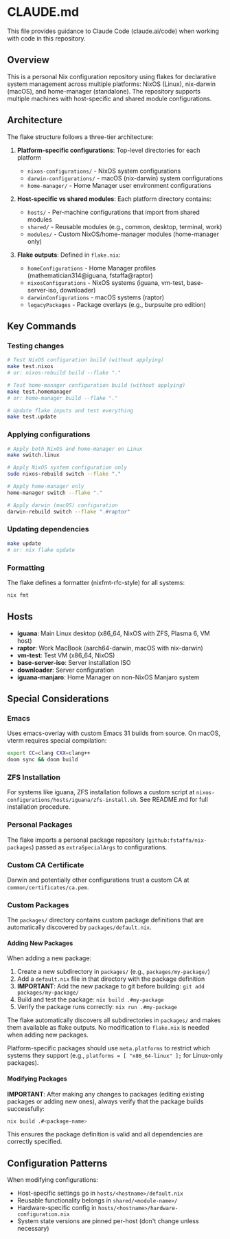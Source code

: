 # CLAUDE.md

This file provides guidance to Claude Code (claude.ai/code) when working with code in this repository.

## Overview

This is a personal Nix configuration repository using flakes for declarative system management across multiple platforms: NixOS (Linux), nix-darwin (macOS), and home-manager (standalone). The repository supports multiple machines with host-specific and shared module configurations.

## Architecture

The flake structure follows a three-tier architecture:

1. **Platform-specific configurations**: Top-level directories for each platform
   - `nixos-configurations/` - NixOS system configurations
   - `darwin-configurations/` - macOS (nix-darwin) system configurations
   - `home-manager/` - Home Manager user environment configurations

2. **Host-specific vs shared modules**: Each platform directory contains:
   - `hosts/` - Per-machine configurations that import from shared modules
   - `shared/` - Reusable modules (e.g., common, desktop, terminal, work)
   - `modules/` - Custom NixOS/home-manager modules (home-manager only)

3. **Flake outputs**: Defined in `flake.nix`:
   - `homeConfigurations` - Home Manager profiles (mathematician314@iguana, fstaffa@raptor)
   - `nixosConfigurations` - NixOS systems (iguana, vm-test, base-server-iso, downloader)
   - `darwinConfigurations` - macOS systems (raptor)
   - `legacyPackages` - Package overlays (e.g., burpsuite pro edition)

## Key Commands

### Testing changes
```sh
# Test NixOS configuration build (without applying)
make test.nixos
# or: nixos-rebuild build --flake "."

# Test home-manager configuration build (without applying)
make test.homemanager
# or: home-manager build --flake "."

# Update flake inputs and test everything
make test.update
```

### Applying configurations
```sh
# Apply both NixOS and home-manager on Linux
make switch.linux

# Apply NixOS system configuration only
sudo nixos-rebuild switch --flake "."

# Apply home-manager only
home-manager switch --flake "."

# Apply darwin (macOS) configuration
darwin-rebuild switch --flake ".#raptor"
```

### Updating dependencies
```sh
make update
# or: nix flake update
```

### Formatting
The flake defines a formatter (nixfmt-rfc-style) for all systems:
```sh
nix fmt
```

## Hosts

- **iguana**: Main Linux desktop (x86_64, NixOS with ZFS, Plasma 6, VM host)
- **raptor**: Work MacBook (aarch64-darwin, macOS with nix-darwin)
- **vm-test**: Test VM (x86_64, NixOS)
- **base-server-iso**: Server installation ISO
- **downloader**: Server configuration
- **iguana-manjaro**: Home Manager on non-NixOS Manjaro system

## Special Considerations

### Emacs
Uses emacs-overlay with custom Emacs 31 builds from source. On macOS, vterm requires special compilation:
```sh
export CC=clang CXX=clang++
doom sync && doom build
```

### ZFS Installation
For systems like iguana, ZFS installation follows a custom script at `nixos-configurations/hosts/iguana/zfs-install.sh`. See README.md for full installation procedure.

### Personal Packages
The flake imports a personal package repository (`github:fstaffa/nix-packages`) passed as `extraSpecialArgs` to configurations.

### Custom CA Certificate
Darwin and potentially other configurations trust a custom CA at `common/certificates/ca.pem`.

### Custom Packages
The `packages/` directory contains custom package definitions that are automatically discovered by `packages/default.nix`.

#### Adding New Packages
When adding a new package:
1. Create a new subdirectory in `packages/` (e.g., `packages/my-package/`)
2. Add a `default.nix` file in that directory with the package definition
3. **IMPORTANT**: Add the new package to git before building: `git add packages/my-package/`
4. Build and test the package: `nix build .#my-package`
5. Verify the package runs correctly: `nix run .#my-package`

The flake automatically discovers all subdirectories in `packages/` and makes them available as flake outputs. No modification to `flake.nix` is needed when adding new packages.

Platform-specific packages should use `meta.platforms` to restrict which systems they support (e.g., `platforms = [ "x86_64-linux" ];` for Linux-only packages).

#### Modifying Packages
**IMPORTANT**: After making any changes to packages (editing existing packages or adding new ones), always verify that the package builds successfully:
```sh
nix build .#<package-name>
```
This ensures the package definition is valid and all dependencies are correctly specified.

## Configuration Patterns

When modifying configurations:
- Host-specific settings go in `hosts/<hostname>/default.nix`
- Reusable functionality belongs in `shared/<module-name>/`
- Hardware-specific config in `hosts/<hostname>/hardware-configuration.nix`
- System state versions are pinned per-host (don't change unless necessary)

